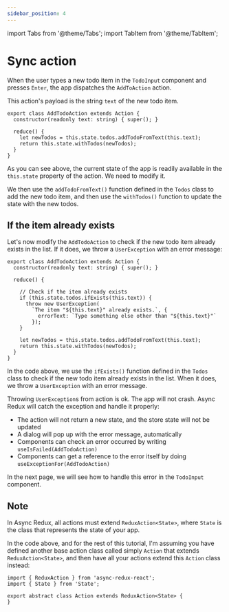 ```yaml
---
sidebar_position: 4
---
```


import Tabs from '@theme/Tabs';
import TabItem from '@theme/TabItem';

# Sync action

When the user types a new todo item in the `TodoInput` component and presses `Enter`,
the app dispatches the `AddToAction` action.

This action's payload is the string `text` of the new todo item.

```tsx title="AddTodoAction.ts"
export class AddTodoAction extends Action {
  constructor(readonly text: string) { super(); }

  reduce() {
    let newTodos = this.state.todos.addTodoFromText(this.text);
    return this.state.withTodos(newTodos);
  }
}
```

As you can see above, the current state of the app is readily available in the `this.state`
property of the action. We need to modify it.

We then use the `addTodoFromText()` function defined in the `Todos` class to add the new todo item, 
and then use the `withTodos()` function to update the state with the new todos.

## If the item already exists

Let's now modify the `AddTodoAction` to check if the new todo item already exists in the list.
If it does, we throw a `UserException` with an error message:

```tsx title="AddTodoAction.ts"
export class AddTodoAction extends Action {
  constructor(readonly text: string) { super(); }

  reduce() {
  
    // Check if the item already exists
    if (this.state.todos.ifExists(this.text)) {
      throw new UserException(
        `The item "${this.text}" already exists.`, {
          errorText: `Type something else other than "${this.text}"`
        });
    }

    let newTodos = this.state.todos.addTodoFromText(this.text);
    return this.state.withTodos(newTodos);
  }
}
```

In the code above, we use the `ifExists()` function defined in the `Todos` class to check if the
new todo item already exists in the list. When it does, we throw a `UserException` with an error
message. 

Throwing `UserException`s from action is ok. The app will not crash.
Async Redux will catch the exception and handle it properly:
          
* The action will not return a new state, and the store state will not be updated
* A dialog will pop up with the error message, automatically
* Components can check an error occurred by writing `useIsFailed(AddTodoAction)`
* Components can get a reference to the error itself by doing `useExceptionFor(AddTodoAction)`

In the next page, we will see how to handle this error in the `TodoInput` component.

## Note

In Async Redux, all actions must extend `ReduxAction<State>`, 
where `State` is the class that represents the state of your app.

In the code above, and for the rest of this tutorial, 
I'm assuming you have defined another base action class called simply `Action`
that extends `ReduxAction<State>`, and then have all your actions 
extend this `Action` class instead:

```tsx title="Action.ts"
import { ReduxAction } from 'async-redux-react';
import { State } from 'State';

export abstract class Action extends ReduxAction<State> {
}
```



